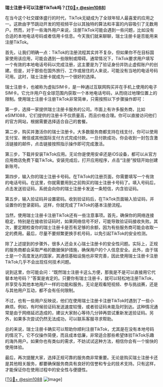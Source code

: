 **瑞士注册卡可以注册TikTok吗？[[TG💪+ @esim1088](https://t.me/s/esim1088)]**

在当今这个社交媒体盛行的时代，TikTok无疑成为了全球年轻人最喜爱的应用之一。这款由字节跳动开发的短视频平台以其独特的算法和丰富的内容吸引了无数用户。然而，对于一些海外用户来说，注册TikTok可能会遇到一些问题，比如没有合适的本地电话号码或者信用卡信息。今天我们就来聊聊，瑞士注册卡是否能用来注册TikTok。

首先，让我们明确一点：TikTok的注册流程其实并不复杂，但如果你不在目标国家使用该应用，可能会遇到一些限制或障碍。通常情况下，TikTok要求用户填写一个有效的本地电话号码以完成注册，这主要是为了验证身份并防止虚假账户的创建。但是，对于那些在国外旅行、工作或居住的人来说，可能没有当地的电话号码可用。这时，瑞士注册卡就成为一个很好的选择。

瑞士注册卡，也被称为虚拟SIM卡，是一种通过互联网购买并在手机上使用的电子SIM卡。它允许用户在全球范围内获取一个本地电话号码，从而绕过地理位置上的限制。使用瑞士注册卡注册TikTok非常简单，只需按照以下步骤操作即可：

第一步，选择一家提供瑞士注册卡服务的公司。市面上有许多服务商，比如eSIM1088，它们提供的注册卡不仅质量高，而且价格合理。你可以直接访问他们的官方网站，根据需要选择适合自己的套餐。

第二步，购买并激活你的瑞士注册卡。大多数服务商都支持在线支付，你可以使用支付宝、微信或其他国际支付方式完成付款。一旦付款成功，你会收到一封包含激活链接的邮件，点击链接按照指示操作即可完成激活。

第三步，下载并安装TikTok应用。无论你是使用安卓还是iOS设备，都可以从官方应用商店免费下载TikTok。安装完成后，打开应用程序，点击“注册”按钮开始创建新账号。

第四步，输入你的瑞士注册卡号码。在TikTok的注册页面，你需要填写一个有效的电话号码。在这里，你就需要用到之前购买的瑞士注册卡号码了。填入号码后，点击发送验证码，系统会向你的瑞士注册卡发送一条短信，内含验证码。

第五步，输入验证码并设置密码。收到验证码后，在TikTok页面输入验证码，并设置你的登录密码。这样，你就完成了TikTok的基本注册流程。

当然，使用瑞士注册卡注册TikTok还有一些注意事项。首先，确保你的网络连接稳定，特别是在接收验证码时，如果网络信号不好，可能导致验证码接收失败。其次，要定期检查你的瑞士注册卡是否有足够的余额，因为有些服务商可能会收取一定的费用。最后，尽量不要频繁更换手机号码，以免引起TikTok的安全检测。

除了上述提到的步骤外，很多人还会关心瑞士注册卡的安全性问题。实际上，正规的服务商都会采取严格的数据保护措施，确保用户的个人信息安全。此外，由于瑞士是一个高度发达的国家，其通信基础设施也非常完善，因此使用瑞士注册卡注册TikTok几乎不会出现任何技术问题。

说到这里，你可能会问：“既然瑞士注册卡这么方便，那我是不是可以直接用它代替本地号码？”答案是肯定的。只要你有瑞士注册卡，就可以轻松地注册TikTok，并享受与其他本地用户一样的功能和服务。无论是观看短视频、参与挑战赛，还是与其他用户互动，都不会有任何限制。

不过，也有一些用户反映说，他们在使用瑞士注册卡注册TikTok时遇到了一些小麻烦。例如，有时候验证码发送速度较慢，或者验证码未能及时到达。这种情况通常是由于网络延迟造成的，建议大家耐心等待几分钟再尝试重新发送验证码。另外，如果多次尝试仍然无法成功，可以联系客服寻求帮助。

总的来说，瑞士注册卡确实可以帮助你顺利注册TikTok，尤其是在没有本地号码的情况下。它不仅操作简便，而且成本低廉，非常适合那些希望体验TikTok乐趣的海外用户。如果你也有类似的需求，不妨试试这种方法，相信你会有一个愉快的使用体验。

最后，再次提醒大家，选择正规可靠的服务商非常重要。无论是购买瑞士注册卡还是其他相关服务，都要确保服务商具有良好的信誉和专业的技术支持。只有这样，才能保证你在使用过程中的安全性与便捷性。

[[TG💪+ @esim1088](https://t.me/s/esim1088) ![Image](https://i.postimg.cc/4NQfJmqS/Snipaste-2025-05-13-00-14-12.png)]